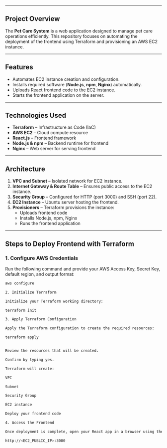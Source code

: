 

---

## Project Overview
The **Pet Care System** is a web application designed to manage pet care operations efficiently. This repository focuses on automating the deployment of the frontend using Terraform and provisioning an AWS EC2 instance.

---

## Features
- Automates EC2 instance creation and configuration.
- Installs required software (**Node.js**, **npm**, **Nginx**) automatically.
- Uploads React frontend code to the EC2 instance.
- Starts the frontend application on the server.

---

## Technologies Used
- **Terraform** – Infrastructure as Code (IaC)
- **AWS EC2** – Cloud compute resource
- **React.js** – Frontend framework
- **Node.js & npm** – Backend runtime for frontend
- **Nginx** – Web server for serving frontend

---

## Architecture
1. **VPC and Subnet** – Isolated network for EC2 instance.
2. **Internet Gateway & Route Table** – Ensures public access to the EC2 instance.
3. **Security Group** – Configured for HTTP (port 3000) and SSH (port 22).
4. **EC2 Instance** – Ubuntu server hosting the frontend.
5. **Provisioners** – Terraform provisions the instance:
   - Uploads frontend code
   - Installs Node.js, npm, Nginx
   - Runs the frontend application

---
## Steps to Deploy Frontend with Terraform

### 1. Configure AWS Credentials

Run the following command and provide your AWS Access Key, Secret Key, default region, and output format:

```bash
aws configure

2. Initialize Terraform

Initialize your Terraform working directory:

terraform init

3. Apply Terraform Configuration

Apply the Terraform configuration to create the required resources:

terraform apply


Review the resources that will be created.

Confirm by typing yes.

Terraform will create:

VPC

Subnet

Security Group

EC2 instance

Deploy your frontend code

4. Access the Frontend

Once deployment is complete, open your React app in a browser using the EC2 public IP on port 3000:

http://<EC2_PUBLIC_IP>:3000
